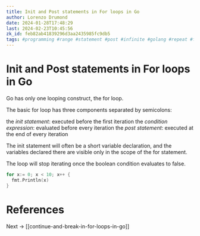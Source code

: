 ```yaml
---
title: Init and Post statements in For loops in Go
author: Lorenzo Drumond
date: 2024-01-28T17:48:29
last: 2024-02-23T10:45:56
zk_id: feb82ab41839296d3aa2435985fc9db5
tags: #programming #range #statement #post #infinite #golang #repeat #for #loops #init #assignments
---
```



# Init and Post statements in For loops in Go
Go has only one looping construct, the for loop.

The basic for loop has three components separated by semicolons:

the _init statement_: executed before the first iteration
the _condition expression_: evaluated before every iteration
the _post statement_: executed at the end of every iteration

The init statement will often be a short variable declaration, and the variables declared there are visible only in the scope of the for statement.

The loop will stop iterating once the boolean condition evaluates to false.

```go
for x:= 0; x < 10; x++ {
  fmt.Println(x)
}
```

# References

Next -> [[continue-and-break-in-for-loops-in-go]]
